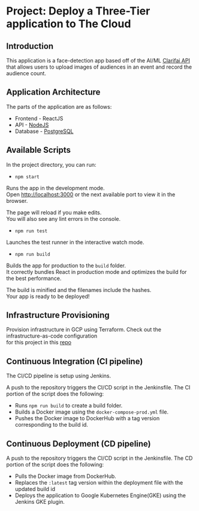 # Project: Deploy a Three-Tier application to The Cloud

## Introduction
This application is a face-detection app based off of the AI/ML [Clarifai API](https://www.clarifai.com/models/ai-face-detection) that allows users to upload images of audiences in an event and record the audience count. 

## Application Architecture
The parts of the application are as follows:
* Frontend - ReactJS
* API - [NodeJS](https://github.com/Z11mm/sca-project-c2-app-api)
* Database - [PostgreSQL](https://github.com/Z11mm/sca-project-c2-app-api/tree/main/postgres)

## Available Scripts

In the project directory, you can run:

* `npm start`

Runs the app in the development mode.  
Open [http://localhost:3000](http://localhost:3000) or the next available port to view it in the browser.

The page will reload if you make edits.  
You will also see any lint errors in the console.

* `npm run test`

Launches the test runner in the interactive watch mode.  

* `npm run build`

Builds the app for production to the `build` folder.  
It correctly bundles React in production mode and optimizes the build for the best performance.

The build is minified and the filenames include the hashes.  
Your app is ready to be deployed!

## Infrastructure Provisioning
Provision infrastructure in GCP using Terraform. Check out the infrastructure-as-code configuration  
for this project in this [repo](https://github.com/Z11mm/sca-project-c2-iac)

## Continuous Integration (CI pipeline)  
The CI/CD pipeline is setup using Jenkins.  

A push to the repository triggers the CI/CD script in the Jenkinsfile. The CI portion of the script does the following:
* Runs `npm run build` to create a build folder.
* Builds a Docker image using the `docker-compose-prod.yml` file.
* Pushes the Docker image to DockerHub with a tag version corresponding to the build id.


## Continuous Deployment (CD pipeline)
A push to the repository triggers the CI/CD script in the Jenkinsfile. The CD portion of the script does the following:
* Pulls the Docker image from DockerHub.
* Replaces the `:latest` tag version within the deployment file with the updated build id
* Deploys the application to Google Kubernetes Engine(GKE) using the Jenkins GKE plugin.